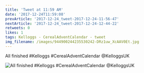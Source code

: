 ```yaml
---
title: 'Tweet at 11:59 AM'
date: '2017-12-24T11:59:08'
prevArticle: '2017-12-24_tweet-2017-12-24-11-56-47'
nextArticle: '2017-12-24_tweet-2017-12-24-12-44-22'
retweets: 0
likes: 1
tags: Kelloggs - CerealAdventCalendar - tweet
img_filename: /images/944900244235530242-DRz1uw_XcAAV0Et.jpg
---
```

All finished #Kelloggs #CerealAdventCalendar @KelloggsUK

![All finished #Kelloggs #CerealAdventCalendar @KelloggsUK](/images/944900244235530242-DRz1uw_XcAAV0Et.jpg "All finished #Kelloggs #CerealAdventCalendar @KelloggsUK")